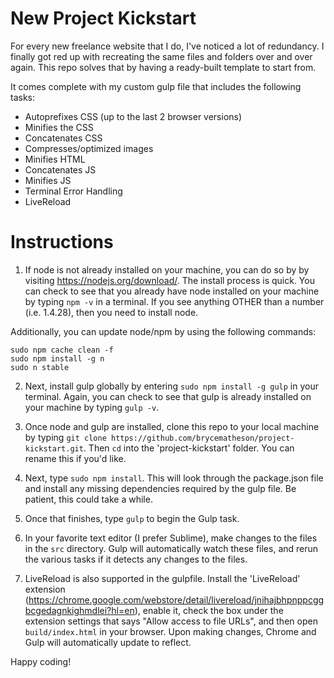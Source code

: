 # New Project Kickstart
For every new freelance website that I do, I've noticed a lot of redundancy. I finally got red up with recreating the same files and folders over and over again. This repo solves that by having a ready-built template to start from.

It comes complete with my custom gulp file that includes the following tasks:
* Autoprefixes CSS (up to the last 2 browser versions)
* Minifies the CSS
* Concatenates CSS
* Compresses/optimized images
* Minifies HTML
* Concatenates JS
* Minifies JS
* Terminal Error Handling
* LiveReload

# Instructions
1. If node is not already installed on your machine, you can do so by by visiting https://nodejs.org/download/. The install process is quick. You can check to see that you already have node installed on your machine by typing `npm -v` in a terminal. If you see anything OTHER than a number (i.e. 1.4.28), then you need to install node.

Additionally, you can update node/npm by using the following commands:

    sudo npm cache clean -f
    sudo npm install -g n
    sudo n stable

2. Next, install gulp globally by entering `sudo npm install -g gulp` in your terminal. Again, you can check to see that gulp is already installed on your machine by typing `gulp -v`.

3. Once node and gulp are installed, clone this repo to your local machine by typing `git clone https://github.com/brycematheson/project-kickstart.git`. Then `cd` into the 'project-kickstart' folder. You can rename this if you'd like.

4. Next, type `sudo npm install`. This will look through the package.json file and install any missing dependencies required by the gulp file. Be patient, this could take a while.

5. Once that finishes, type `gulp` to begin the Gulp task.

6. In your favorite text editor (I prefer Sublime), make changes to the files in the `src` directory. Gulp will automatically watch these files, and rerun the various tasks if it detects any changes to the files.

7. LiveReload is also supported in the gulpfile. Install the 'LiveReload' extension (https://chrome.google.com/webstore/detail/livereload/jnihajbhpnppcggbcgedagnkighmdlei?hl=en), enable it, check the box under the extension settings that says "Allow access to file URLs", and then open `build/index.html` in your browser. Upon making changes, Chrome and Gulp will automatically update to reflect.

Happy coding!

